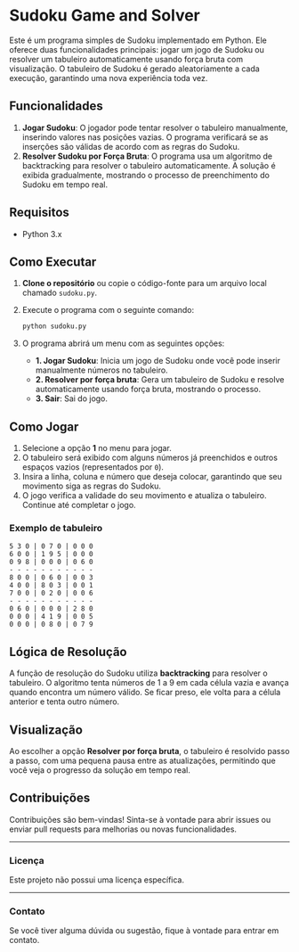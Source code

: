 # Sudoku Game and Solver

Este é um programa simples de Sudoku implementado em Python. Ele oferece duas funcionalidades principais: jogar um jogo de Sudoku ou resolver um tabuleiro automaticamente usando força bruta com visualização. O tabuleiro de Sudoku é gerado aleatoriamente a cada execução, garantindo uma nova experiência toda vez.

## Funcionalidades

1. **Jogar Sudoku**: O jogador pode tentar resolver o tabuleiro manualmente, inserindo valores nas posições vazias. O programa verificará se as inserções são válidas de acordo com as regras do Sudoku.
2. **Resolver Sudoku por Força Bruta**: O programa usa um algoritmo de backtracking para resolver o tabuleiro automaticamente. A solução é exibida gradualmente, mostrando o processo de preenchimento do Sudoku em tempo real.

## Requisitos

- Python 3.x

## Como Executar

1. **Clone o repositório** ou copie o código-fonte para um arquivo local chamado `sudoku.py`.
2. Execute o programa com o seguinte comando:
    ```bash
    python sudoku.py
    ```

3. O programa abrirá um menu com as seguintes opções:

    - **1. Jogar Sudoku**: Inicia um jogo de Sudoku onde você pode inserir manualmente números no tabuleiro.
    - **2. Resolver por força bruta**: Gera um tabuleiro de Sudoku e resolve automaticamente usando força bruta, mostrando o processo.
    - **3. Sair**: Sai do jogo.

## Como Jogar

1. Selecione a opção **1** no menu para jogar.
2. O tabuleiro será exibido com alguns números já preenchidos e outros espaços vazios (representados por `0`).
3. Insira a linha, coluna e número que deseja colocar, garantindo que seu movimento siga as regras do Sudoku.
4. O jogo verifica a validade do seu movimento e atualiza o tabuleiro. Continue até completar o jogo.

### Exemplo de tabuleiro

```
5 3 0 | 0 7 0 | 0 0 0
6 0 0 | 1 9 5 | 0 0 0
0 9 8 | 0 0 0 | 0 6 0
- - - - - - - - - - - 
8 0 0 | 0 6 0 | 0 0 3
4 0 0 | 8 0 3 | 0 0 1
7 0 0 | 0 2 0 | 0 0 6
- - - - - - - - - - - 
0 6 0 | 0 0 0 | 2 8 0
0 0 0 | 4 1 9 | 0 0 5
0 0 0 | 0 8 0 | 0 7 9
```

## Lógica de Resolução

A função de resolução do Sudoku utiliza **backtracking** para resolver o tabuleiro. O algoritmo tenta números de 1 a 9 em cada célula vazia e avança quando encontra um número válido. Se ficar preso, ele volta para a célula anterior e tenta outro número.

## Visualização

Ao escolher a opção **Resolver por força bruta**, o tabuleiro é resolvido passo a passo, com uma pequena pausa entre as atualizações, permitindo que você veja o progresso da solução em tempo real.

## Contribuições

Contribuições são bem-vindas! Sinta-se à vontade para abrir issues ou enviar pull requests para melhorias ou novas funcionalidades.

---

### Licença

Este projeto não possui uma licença específica.

---

### Contato

Se você tiver alguma dúvida ou sugestão, fique à vontade para entrar em contato.
